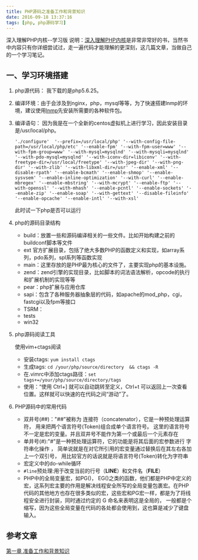 ```yaml
---
title: PHP源码之准备工作和背景知识
date: 2016-09-18 13:37:16
tags: [php, php源码学习]
---
```

深入理解PHP内核--学习版
说明：[深入理解PHP内核](http://www.php-internals.com/)是非常非常好的书，当然书中内容只有你详细尝试过，走一遍代码才能理解的更深刻，这几篇文章，当做自己的一个学习笔记。

## 一、学习环境搭建 
1. php源代码： 我下载的是php5.6.25。
2. 编译环境：由于会涉及到nginx，php，mysql等等，为了快速搭建lnmp的环境，建议使用[lnmp](http://lnmp.org/)先安装所需要的各种软件包。
3. 编译语句：
	因为我是在一个全新的centos虚拟机上进行学习，因此安装目录是/usr/local/php。
	
	``'./configure'  '--prefix=/usr/local/php' '--with-config-file-path=/usr/local/php/etc' '--enable-fpm' '--with-fpm-user=www' '--with-fpm-group=www' '--with-mysql=mysqlnd' '--with-mysqli=mysqlnd' '--with-pdo-mysql=mysqlnd' '--with-iconv-dir=libiconv' '--with-freetype-dir=/usr/local/freetype' '--with-jpeg-dir' '--with-png-dir' '--with-zlib' '--with-libxml-dir=/usr' '--enable-xml' '--disable-rpath' '--enable-bcmath' '--enable-shmop' '--enable-sysvsem' '--enable-inline-optimization' '--with-curl' '--enable-mbregex' '--enable-mbstring' '--with-mcrypt' '--enable-ftp' '--with-openssl' '--with-mhash' '--enable-pcntl' '--enable-sockets' '--enable-zip' '--enable-soap' '--with-gettext' '--disable-fileinfo' '--enable-opcache' '--enable-intl' '--with-xsl' ``
	
	此时试一下php是否可以运行
	
4. php的源码目录结构

	+ build：放置一些和源码编译相关的一些文件。比如开始构建之前的buildconf脚本等文件
	+ ext 官方扩展目录，包括了绝大多数PHP的函数定义和实现，如array系列，pdo系列，spl系列等函数实现
	+ main：这里存放的是PHP最为核心的文件了，主要实现php的基本设施。
	+ zend：zend引擎的实现目录，比如脚本的词法语法解析，opcode的执行和扩展机制的实现等等
	+ pear：php扩展与应用仓库
	+ sapi：包含了各种服务器抽象层的代码，如apache的mod_php，cgi，fastcgi以及fpm等接口
	+ TSRM：
	+ tests
	+ win32


5. php源码阅读工具

	使用vim+ctags阅读
	
	+ 安装ctags: ``yum install ctags``
	+ 生成tags: `cd /your/php/source/directory  && ctags -R `
	+ 在.vimrc中添加ctags路径：``set tags+=/your/php/source/directory/tags``
	+ 使用：“使用 Ctrl+] 就可以自动跳转至定义，Ctrl+t 可以返回上一次查看位置。这样就可以快速的在代码之间“游动”了。


6. PHP源码中的常用代码

	+ 双井号(##)："##"被称为 连接符（concatenator），它是一种预处理运算符， 用来把两个语言符号(Token)组合成单个语言符号。 这里的语言符号不一定是宏的变量。并且双井号不能作为第一个或最后一个元素存在
	+ 单井号(#):"#"是一种预处理运算符，它的功能是将其后面的宏参数进行 字符串化操作 ， 简单说就是在对它所引用的宏变量通过替换后在其左右各加上一个双引号， 用比较官方的话说就是将语言符号(Token)转化为字符串
	+ 宏定义中的do-while循环
	+ `#line`预处理:用于改变当前的行号（__LINE__）和文件名（__FILE__）
	+ PHP中的全局变量宏，如PG()， EG()之类的函数，他们都是PHP中定义的宏，这系列宏主要的作用是解决线程安全所写的全局变量包裹宏。在PHP代码的其他地方也存在很多类似的宏，这些宏和PG宏一样，都是为了将线程安全进行封装，同时通过约定的 G 命名来表明这是全局的， 一般都是个缩写，因为这些全局变量在代码的各处都会使用到，这也算是减少了键盘输入。


## 参考文章

[第一章 准备工作和背景知识](http://www.php-internals.com/book/?p=chapt01/01-00-prepare-and-background)
	
